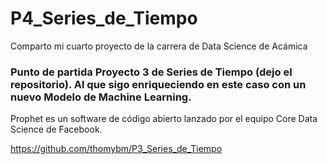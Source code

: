 # P4_Series_de_Tiempo
Comparto mi cuarto proyecto de la carrera de Data Science de Acámica

### Punto de partida Proyecto 3 de Series de Tiempo (dejo el repositorio). Al que sigo enriqueciendo en este caso con un nuevo Modelo de Machine Learning.
Prophet es un software de código abierto lanzado por el equipo Core Data Science de Facebook.

https://github.com/thomybm/P3_Series_de_Tiempo
